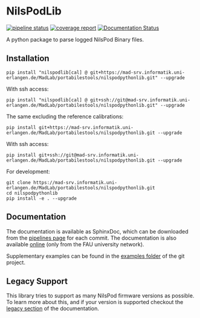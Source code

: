 # NilsPodLib

[![pipeline status](https://mad-srv.informatik.uni-erlangen.de/MadLab/portabilestools/nilspodpythonlib/badges/master/pipeline.svg)](https://mad-srv.informatik.uni-erlangen.de/MadLab/portabilestools/nilspodpythonlib/pipelines)
[![coverage report](https://mad-srv.informatik.uni-erlangen.de/MadLab/portabilestools/nilspodpythonlib/badges/master/coverage.svg?job=test)](https://mad-srv.informatik.uni-erlangen.de/MadLab/portabilestools/nilspodpythonlib/commits/master)
[![Documentation Status](https://readthedocs.org/projects/nilspodlib/badge/?version=latest)](https://nilspodlib.readthedocs.io/en/latest/?badge=latest)

A python package to parse logged NilsPod Binary files.

## Installation

```
pip install "nilspodlib[cal] @ git+https://mad-srv.informatik.uni-erlangen.de/MadLab/portabilestools/nilspodpythonlib.git" --upgrade
```

With ssh access:

```
pip install "nilspodlib[cal] @ git+ssh://git@mad-srv.informatik.uni-erlangen.de/MadLab/portabilestools/nilspodpythonlib.git" --upgrade
```

The same excluding the reference calibrations:

```
pip install git+https://mad-srv.informatik.uni-erlangen.de/MadLab/portabilestools/nilspodpythonlib.git --upgrade
```

With ssh access:

```
pip install git+ssh://git@mad-srv.informatik.uni-erlangen.de/MadLab/portabilestools/nilspodpythonlib.git --upgrade
```

For development:

```
git clone https://mad-srv.informatik.uni-erlangen.de/MadLab/portabilestools/nilspodpythonlib.git
cd nilspodpythonlib
pip install -e . --upgrade
```

## Documentation

The documentation is available as SphinxDoc, which can be downloaded from the [pipelines page](https://mad-srv.informatik.uni-erlangen.de/MadLab/portabilestools/nilspodpythonlib/-/jobs/artifacts/master/download?job=docs) for each commit.
The documentation is also available [online](http://madlab.mad-pages.informatik.uni-erlangen.de/portabilestools/nilspodpythonlib/README.html) (only from the FAU university network).

Supplementary examples can be found in the [examples folder](https://mad-srv.informatik.uni-erlangen.de/MadLab/portabilestools/nilspodpythonlib/tree/master/examples) of the git project.

## Legacy Support

This library tries to support as many NilsPod firmware versions as possible.
To learn more about this, and if your version is supported checkout the [legacy section](http://madlab.mad-pages.informatik.uni-erlangen.de/portabilestools/nilspodpythonlib/Legacy.html) of the documentation.
 